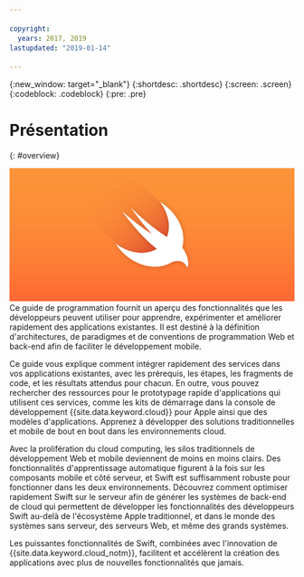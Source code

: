 ```yaml
---

copyright:
  years: 2017, 2019
lastupdated: "2019-01-14"

---
```

{:new_window: target="_blank"}
{:shortdesc: .shortdesc}
{:screen: .screen}
{:codeblock: .codeblock}
{:pre: .pre}

# Présentation
{: #overview}

![IBM Cloud](images/Swift_graphic.png)
<br>
Ce guide de programmation fournit un aperçu des fonctionnalités que les développeurs peuvent utiliser pour apprendre, expérimenter et améliorer rapidement des applications existantes. Il est destiné à la définition d'architectures, de paradigmes et de conventions de programmation Web et back-end afin de faciliter le développement mobile.

Ce guide vous explique comment intégrer rapidement des services dans vos applications existantes, avec les prérequis, les étapes, les fragments de code, et les résultats attendus pour chacun. En outre, vous pouvez rechercher des ressources pour le prototypage rapide d'applications qui utilisent ces services, comme les kits de démarrage dans la console de développement {{site.data.keyword.cloud}} pour Apple ainsi que des modèles d'applications. Apprenez à développer des solutions traditionnelles et mobile de bout en bout dans les environnements cloud.

Avec la prolifération du cloud computing, les silos traditionnels de développement Web et mobile deviennent de moins en moins clairs. Des fonctionnalités d'apprentissage automatique figurent à la fois sur les composants mobile et côté serveur, et Swift est suffisamment robuste pour fonctionner dans les deux environnements. Découvrez comment optimiser rapidement Swift sur le serveur afin de générer les systèmes de back-end de cloud qui permettent de développer les fonctionnalités des développeurs Swift au-delà de l'écosystème Apple traditionnel, et dans le monde des systèmes sans serveur, des serveurs Web, et même des grands systèmes.

Les puissantes fonctionnalités de Swift, combinées avec l'innovation de {{site.data.keyword.cloud_notm}}, facilitent et accélèrent la création des applications avec plus de nouvelles fonctionnalités que jamais.
